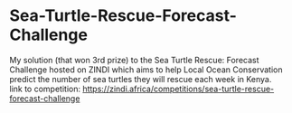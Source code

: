 # Sea-Turtle-Rescue-Forecast-Challenge
My solution (that won 3rd prize) to the Sea Turtle Rescue: Forecast Challenge hosted on ZINDI which aims to help Local Ocean Conservation predict the number of sea turtles they will rescue each week in Kenya. </br>
link to competition: https://zindi.africa/competitions/sea-turtle-rescue-forecast-challenge </br>
